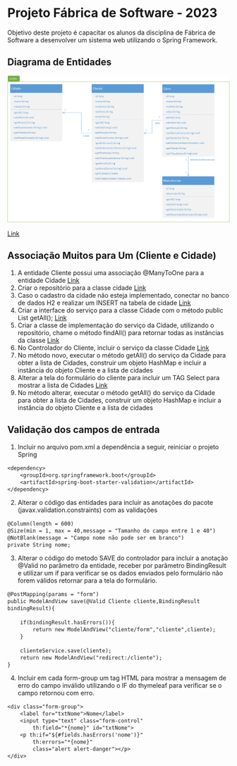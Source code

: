 # Projeto Fábrica de Software - 2023

Objetivo deste projeto é capacitar os alunos da disciplina de Fábrica de Software a desenvolver um sistema web utilizando o Spring Framework.

## Diagrama de Entidades

![Diagrama de Entidades](/diagramas/diagramaentidades.png)


[Link]()
## Associação Muitos para Um (Cliente e Cidade)
1. A entidade Cliente possui uma associação @ManyToOne para a entidade Cidade [Link](https://github.com/waltercoan/FABSOFT2023/blob/main/src/main/java/br/univille/projfabsoft2023/entity/Cliente.java)
2. Criar o repositório para a classe cidade [Link](https://github.com/waltercoan/FABSOFT2023/blob/main/src/main/java/br/univille/projfabsoft2023/repository/CidadeRepository.java)
3. Caso o cadastro da cidade não esteja implementado, conectar no banco de dados H2 e realizar um INSERT na tabela de cidade [Link](http://localhost:8080/banco_de_dados)
4. Criar a interface do serviço para a classe Cidade com o método public List<Cidade> getAll(); [Link](https://github.com/waltercoan/FABSOFT2023/blob/main/src/main/java/br/univille/projfabsoft2023/service/CidadeService.java)
5. Criar a classe de implementação do serviço da Cidade, utilizando o repositório, chame o método findAll() para retornar todas as instâncias da classe [Link](https://github.com/waltercoan/FABSOFT2023/blob/main/src/main/java/br/univille/projfabsoft2023/service/impl/CidadeServiceImpl.java)
6. No Controlador do Cliente, incluir o serviço da classe Cidade [Link](https://github.com/waltercoan/FABSOFT2023/blob/main/src/main/java/br/univille/projfabsoft2023/controller/ClienteController.java)
7. No método novo, executar o método getAll() do serviço da Cidade para obter a lista de Cidades, construir um objeto HashMap e incluir a instância do objeto Cliente e a lista de cidades
8. Alterar a tela do formulário do cliente para incluir um TAG Select para mostrar a lista de Cidades [Link](https://github.com/waltercoan/FABSOFT2023/blob/main/src/main/resources/templates/cliente/form.html)
9. No método alterar, executar o método getAll() do serviço da Cidade para obter a lista de Cidades, construir um objeto HashMap e incluir a instância do objeto Cliente e a lista de cidades


## Validação dos campos de entrada

1. Incluir no arquivo pom.xml a dependência a seguir, reiniciar o projeto Spring
```
<dependency>
    <groupId>org.springframework.boot</groupId>
    <artifactId>spring-boot-starter-validation</artifactId>
</dependency>
```

2. Alterar o código das entidades para incluir as anotações do pacote (javax.validation.constraints) com as validações

```
@Column(length = 600)
@Size(min = 1, max = 40,message = "Tamanho do campo entre 1 e 40")
@NotBlank(message = "Campo nome não pode ser em branco")
private String nome;
```

3. Alterar o código do metodo SAVE do controlador para incluir a anotação @Valid no parâmetro da entidade, receber por parâmetro BindingResult e utilizar um if para verificar se os dados enviados pelo formulário não forem válidos retornar para a tela do formulário.
```
@PostMapping(params = "form")
public ModelAndView save(@Valid Cliente cliente,BindingResult bindingResult){

    if(bindingResult.hasErrors()){
        return new ModelAndView("cliente/form","cliente",cliente);
    }
    
    clienteService.save(cliente);
    return new ModelAndView("redirect:/cliente");
}
```

4. Incluir em cada form-group um tag HTML para mostrar a mensagem de erro do campo inválido utilizando o IF do thymeleaf para verificar se o campo retornou com erro.
```
<div class="form-group">
    <label for="txtNome">Nome</label>
    <input type="text" class="form-control"
        th:field="*{nome}" id="txtNome">
    <p th:if="${#fields.hasErrors('nome')}"
        th:errors="*{nome}"
        class="alert alert-danger"></p>
</div>
```
